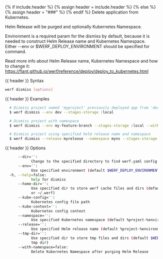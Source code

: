 {% if include.header %}
{% assign header = include.header %}
{% else %}
{% assign header = "###" %}
{% endif %}
Delete application from Kubernetes.

Helm Release will be purged and optionally Kubernetes Namespace.

Environment is a required param for the dismiss by default, because it is needed to construct Helm 
Release name and Kubernetes Namespace. Either --env or $WERF_DEPLOY_ENVIRONMENT should be 
specified for command.

Read more info about Helm Release name, Kubernetes Namespace and how to change it: 
https://flant.github.io/werf/reference/deploy/deploy_to_kubernetes.html

{{ header }} Syntax

```bash
werf dismiss [options]
```

{{ header }} Examples

```bash
  # Dismiss project named 'myproject' previously deployed app from 'dev' environment; helm release name and namespace will be named as 'myproject-dev'
  $ werf dismiss --env dev --stages-storage :local

  # Dismiss project with namespace
  $ werf dismiss --env my-feature-branch --stages-storage :local --with-namespace

  # Dismiss project using specified helm release name and namespace
  $ werf dismiss --release myrelease --namespace myns --stages-storage :local
```

{{ header }} Options

```bash
      --dir='':
            Change to the specified directory to find werf.yaml config
      --env='':
            Use specified environment (default $WERF_DEPLOY_ENVIRONMENT)
  -h, --help=false:
            help for dismiss
      --home-dir='':
            Use specified dir to store werf cache files and dirs (default $WERF_HOME environment 
            or ~/.werf)
      --kube-config='':
            Kubernetes config file path
      --kube-context='':
            Kubernetes config context
      --namespace='':
            Use specified Kubernetes namespace (default %project-%environment template)
      --release='':
            Use specified Helm release name (default %project-%environment template)
      --tmp-dir='':
            Use specified dir to store tmp files and dirs (default $WERF_TMP environment or system 
            tmp dir)
      --with-namespace=false:
            Delete Kubernetes Namespace after purging Helm Release
```

